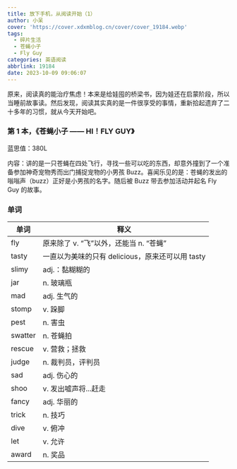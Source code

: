 ```yaml
---
title: 放下手机，从阅读开始（1）
author: 小呆
cover: 'https://cover.xdxmblog.cn/cover/cover_19184.webp'
tags:
  - 碎片生活
  - 苍蝇小子
  - Fly Guy
categories: 英语阅读
abbrlink: 19184
date: 2023-10-09 09:06:07
---
```


原来，阅读真的能治疗焦虑！本来是给娃囤的桥梁书，因为娃还在启蒙阶段，所以当睡前故事读。然后发现，阅读其实真的是一件很享受的事情，重新拾起遗弃了二十多年的习惯，就从今天开始吧。

### 第 1 本，《苍蝇小子 —— HI！FLY GUY》

蓝思值：380L

内容：讲的是一只苍蝇在四处飞行，寻找一些可以吃的东西，却意外撞到了一个准备参加神奇宠物秀而出门捕捉宠物的小男孩 Buzz。喜闻乐见的是：苍蝇的发出的嗡嗡声（buzz）正好是小男孩的名字。随后被 Buzz 带去参加活动并起名 Fly Guy 的故事。

### 单词

| 单词    | 释义                                             |
| ------- | ------------------------------------------------ |
| fly     | 原来除了 v. “飞”以外，还能当 n. “苍蝇”           |
| tasty   | 一直以为美味的只有 delicious，原来还可以用 tasty |
| slimy   | adj.：黏糊糊的                                   |
| jar     | n. 玻璃瓶                                        |
| mad     | adj. 生气的                                      |
| stomp   | v. 跺脚                                          |
| pest    | n. 害虫                                          |
| swatter | n. 苍蝇拍                                        |
| rescue  | v. 营救；拯救                                    |
| judge   | n. 裁判员，评判员                                |
| sad     | adj. 伤心的                                      |
| shoo    | v. 发出嘘声将...赶走                             |
| fancy   | adj. 华丽的                                      |
| trick   | n. 技巧                                          |
| dive    | v. 俯冲                                          |
| let     | v. 允许                                          |
| award   | n. 奖品                                          |

